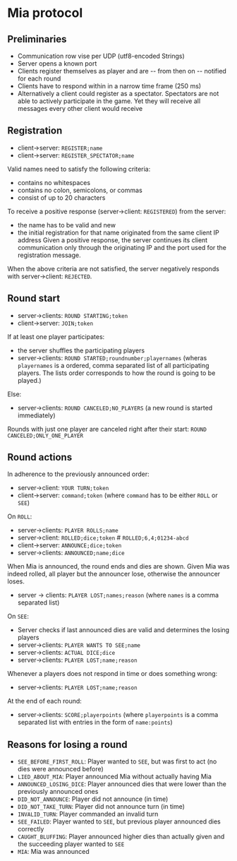 Mia protocol
============

Preliminaries
-------------
- Communication row vise per UDP (utf8-encoded Strings)
- Server opens a known port
- Clients register themselves as player and are -- from then on -- notified for each round
- Clients have to respond within in a narrow time frame (250 ms)
- Alternatively a client could register as a spectator. Spectators are not able to actively participate in the game. Yet they will receive all messages every other client would receive

Registration
------------
- client->server: `REGISTER;name`
- client->server: `REGISTER_SPECTATOR;name`

Valid names need to satisfy the following criteria:
- contains no whitespaces
- contains no colon, semicolons, or commas
- consist of up to 20 characters

To receive a positive response (server->client: `REGISTERED`) from the server:
- the name has to be valid and new
- the initial registration for that name originated from the same client IP address
Given a positive response, the server continues its client communication only through the originating IP and the port used for the registration message.

When the above criteria are not satisfied, the server negatively responds with server->client: `REJECTED`.

Round start
-----------

- server->clients: `ROUND STARTING;token`
- client->server: `JOIN;token`

If at least one player participates:
- the server shuffles the participating players
- server->clients: `ROUND STARTED;roundnumber;playernames` (wheras `playernames` is a ordered, comma separated list of all participating players. The lists order corresponds to how the round is going to be played.)

Else:
- server->clients: `ROUND CANCELED;NO_PLAYERS` (a new round is started immediately)

Rounds with just one player are canceled right after their start: `ROUND CANCELED;ONLY_ONE_PLAYER`

Round actions
-------------
In adherence to the previously announced order:
- server->client: `YOUR TURN;token`
- client->server: `command;token` (where `command` has to be either `ROLL` or `SEE`)

On `ROLL`:
- server->clients: `PLAYER ROLLS;name`
- server->client: `ROLLED;dice;token` # `ROLLED;6,4;01234-abcd`
- client->server: `ANNOUNCE;dice;token`
- server->clients: `ANNOUNCED;name;dice`

When Mia is announced, the round ends and dies are shown. Given Mia was indeed rolled, all player but the announcer lose, otherwise the announcer loses.
- server -> clients: `PLAYER LOST;names;reason` (where `names` is a comma separated list)

On `SEE`:
- Server checks if last announced dies are valid and determines the losing players
- server->clients: `PLAYER WANTS TO SEE;name`
- server->clients: `ACTUAL DICE;dice`
- server->clients: `PLAYER LOST;name;reason`

Whenever a players does not respond in time or does something wrong:
- server->clients: `PLAYER LOST;name;reason`

At the end of each round:
- server->clients: `SCORE;playerpoints` (where `playerpoints` is a comma separated list with entries in the form of `name:points`)

Reasons for losing a round
--------------------------
- `SEE_BEFORE_FIRST_ROLL`: Player wanted to `SEE`, but was first to act (no dies were announced before)
- `LIED_ABOUT_MIA`: Player announced Mia without actually having Mia
- `ANNOUNCED_LOSING_DICE`: Player announced dies that were lower than the previously announced ones
- `DID_NOT_ANNOUNCE`: Player did not announce (in time)
- `DID_NOT_TAKE_TURN`: Player did not announce turn (in time)
- `INVALID_TURN`: Player commanded an invalid turn
- `SEE_FAILED`: Player wanted to `SEE`, but previous player announced dies correctly
- `CAUGHT_BLUFFING`: Player announced higher dies than actually given and the succeeding player wanted to `SEE`
- `MIA`: Mia was announced
